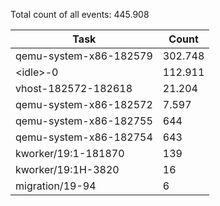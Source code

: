 Total count of all events: 445.908

| Task | Count |
| --- | --- |
| qemu-system-x86-182579 | 302.748 |
| \<idle\>-0 | 112.911 |
| vhost-182572-182618 | 21.204 |
| qemu-system-x86-182572 | 7.597 |
| qemu-system-x86-182755 | 644 |
| qemu-system-x86-182754 | 643 |
| kworker/19:1-181870 | 139 |
| kworker/19:1H-3820 | 16 |
| migration/19-94 | 6 |
